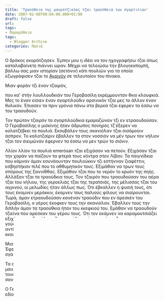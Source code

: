 ```yaml
---
title: 'Τραούθκια της μαυρότζικλας τζαι τραούθκια των σγαρτιλιών'
date: 2007-02-08T00:04:00.000+01:00
draft: false
url: 
tags: 
- Παραμύθκια
tags:
  - Blogger Archive
categories: Παλιά
---
```


Ο δράκος εκοράτζιησεν. Έμπην μου η ιδέα να τον ηχογραφήσω τζαι όπως καταλαβαίνετε πιάννει ώραν. Μέχρι να τελειώσω την βλογοεκπομπή, βάλλω σας μιαν ιστορίαν (σετόνιν) κάτι πουλιών για τα οποία εζωγράφισεν τζαι το [Αγρινόν](http://hlithioagrino.blogspot.com/2007/02/ufo.html) σε τελευταίον του πίνακα.  
  
Μιαν φοράν τζι έναν τζαιρόν,  
  
που κα' στήν λουλλουδκιάν του Γεροβασίλη εκρέμμουνταν θκιο κλουφκιά. Μες το έναν είσιεν έναν σγαρτιλούδιν αρσινικόν τζαι μες το άλλον έναν θυλικόν. Έπιασεν τα πριν γρόνια πάνω στα βερκά τζαι έφερεν τα έσσω να του τραουδούν.  
  
Τον πρώτον τζαιρόν τα σγαρτιλούδκια εμαραζώναν τζι εν ετραουδούσαν. Ο Γεροβασίλης ο μισκίνης ήταν άδρωπος πονηρός τζ΄έξερεν να κολατζέβκει τα πουλιά. Εκουβάλεν τους σκανιόλαν τζαι σισάμούιν άσπρον. Το καλοτζαίριν έβαλλεν τα στον νοσσιόν να μέν τρων τον νήλιον τζαι τον σιειμώναν έφερνεν τα έσσω να μεν τρών το σιόνιν.  
  
Λλίον λλίον τα πουλιά emerόsan τζαι εξιχάσαν να πετούν. Εξιχάσαν τζαι την χαράν να παίζουν τα φτερά τους κόντρα στον Λίβαν. Τα παιγνίδκια που κάμναν άμαν εσυνάουνταν πουλούκκιν τζι εστήνναν ζιαφέττιν, εσβηστήκαν πιλέ που το αθθυμητικόν τους. Εξιμάθαν να τρων τους σπόρους της ξαννίθθας. Εξιμάθαν τζαι που το νερόν το κρυόν της πηής. Αλλάξαν τζαι τα τραούδκια τους. Τον τζαιρόν που τραουδούσαν του αέρα τζαι του νήλιου, της γεροελιάς τζαι της τερατσιάς, της μέλισσας τζαι του αγρινού, οι μελωδίες ήταν άλλως πως. Ότι έβκαλλεν η ψυσιή τους, ότι τους έκαμνεν μεράκκιν, έκαμνεν τους παλιούς φίλους να σιαίρουνται. Τωρά, άμαν ετραουδούσαν κανέναν τραούδιν που εν άρεσκέν του Γεροβασίλη, ο γέρος έκοφκεν τους την σκανιόλαν. Έβαλλεν τους την διπλήν άμαν τα τραούθκια ήταν του κκεφκιού του. Εμάθαν να τραουδούν τζιείνα που αρέσκαν του γέρου τους. Ότι τον εκάμνεν να καραμουτσιάζει εξιχάσαν το. Εφκάλαν τζαι τραούδκια νέα, κομμένα τζαι ραμμένα πας τα γούστα του. Στον τζαιρόν τον πολλύν εγλυκάναν εις την σκανιόλαν τζαι αντίν να τραουδουν για το κκέφιν ετραουδούσαν για τα πράο τζαι τα κκουλάφκια του γέρου.  
  
Μιαν ημέραν, ο Γεροβασίλης έπιαχεν μιαν μαυρότζικλαν πα στα βερκά. Έφερεν την έσσω μμά έν έξερεν που να την βάλει. Έβάλεν τα δκιο σγαρτιλούδκια μες έναν κλουβίν τζαι την μαυρότζικλαν μες το άλλον.  
  
Τα σγαρτίλια ήσιαν να σπάσουν που την αζούλαν τους. Εθεωρούσαν την μαυρότζικλαν αππωμένην τζαι φορτωμένην υπεροψίαν. Έν εκάνεν που τους έφκαλεν πο΄σσω τους, ποτέ έν τους εμήλαν. Ούλλη μέρα ετραούδαν σαν το τζιούποξ.  
  
Ο Γεροβασίλης έδειγνεν μιαλλύττερην αδυναμίαν στην μαυρότζικλαν, εδίαν της παραπάνω φαίν τζαι έβαλλεν την σε πιο πασιήν νοσσιόν. Τζιείνη, με εμήλαν με εσυντύχαννεν. Μόνον ετραούδαν κάτι τραούδκια μακρόσυρτα σε φωνήν μινόρε. Που τζιειν΄τον τζαιρον, τα σγαρτίλια εγινήκαν λλιόλοα τζι εν ετραουδούσαν όπως πρίν. Εφτάσαν εις το σημείον να παρακαλούν τον θεόν να βραγνιάσει τον μαυρόπουλλον για να ξανάβρουν την αγάπην του γέρου.  
  
Έναν πορνόν, μες τον τζαιρόν του ζεβκαρώματος, τα σγαρτιλούδκια εντζίσαν κατά λάθος το έναν του άλλου. Μόλις το αρσινικόν έντζισεν του θυλικού, ενώσεν ριόν τζαι συγκίνησην. Είσιεν πολλά γρόνια να ντζίσει το έναν του άλλου. Τόσον τζαιρόν μες το κλουβίν, εφτάσαν εις το σημείον να μάθουν εις τες αγάπες τες ψεματινές. Αφούς αγάπην φυσικήν εν εμπόραν να΄χουν, εμάθαν να ευκαρισκιούνται με την χαρά του κορτώματος τζαι του φίτσιου.  
  
Τζιειν΄το ριόν αθθύμησεν τους τον τζαιρόν που αγαπιούνταν μες τους κάμπους, που εχορέβκαν τραούδκια του έρωτα που παλλούραν σε παλλούραν, που μοσφιλιάν σε μοσφιλιάν, που τραχώνιν σε τραχώνιν.  
  
\- Που τον τζαιρόν πο΄μπήκαμεν μες το κλουβίν, εν το ψέμαν που μας κυβερνά. Λαλεί του η σγαρτιλού. Έν τζι εν η ψυσιή μας που τραουδά, εν ο λάρυγγας μας. Κάμνουμεν πους αγαπιούμαστιν, μμα άλλον ν΄αγαπάς τζαι άλλον να δίγνεις μούστραν. Η ζωή μας ούλλη εν έναν ψέμαν.  
\-Ούσσου σιορ. Ίντα΄ν που φτέμεν αν επιαστήκαμεν πας τα βερκά;  
\-Πόσες βολές εδοτζίμασες να ποφύεις του Γεροβασίλη; Εμάθαμεν εις την εφκολίαν. Έτυχεν να΄ν η πόρτα αννοιχτή τζαι ο Γεροβασίλης αχάπαρος τζαι ΄μας ο νούς μας ήταν πα στην σκανιόλαν, αντίς να του γελάσουμεν να του φύουμεν. Αθθυμήθου τα λόγια του κουκκουφκιάου τον τζαιρόν που εζιούσαμεν μες τον κάμπον. Γάρος με δίχα την θέλησην σάμαν εν βάλλει, τζι αν του το βάλουν με το ζόριν γένεται χουηλλής. Θώρε με ίντα λο΄ς εν να του γελάσω τωρά πον νάρτει να μας βάλει φαίν.  
  
Τζαι φρρρρ, μόλις άννοιξεν η πόρτα, η σγαρτιλού εβρέθην πα στην μούττην της λουλλουθκιάς. Ώς που να δικλίσει ο Γεροβασίλης να δει ίντα΄ν που γίνετουν, φρρρρ, έφυεν ταπισόν της τζαι ο σγαρτιλής.  
  
Έκατσεν τους του βούρου ο γέρος, μα τζιείνοι, άνεμον στην βράκαν τους τζι αέραν στα πανιά τους. Εκόψασιν έναν χορόν τζαι έναν τραούδιν που είσιεν γρόνια τζαι ζαμάνια να δούσιν τα πετούμενα του κάμπου. Στον χορόν ήρταν τζαι τα περτίτζια, τζαι οι μελισσοφάοι, τζαι οι ζεφκαλάτες, τζαι τα αμπελοπούλια, τζαι οι μούγιοι τζαι έναν σωρόν άλλα πουλιά. Ήρτεν τζαι ο γέρο κουκκουφκιάος που ήταν λλιομήλητος, τζαι έναν αέραν καραμουτσιάρης, μα που είσιεν καρκιάν γρουσήν σαν μάλαμαν τζαι σκέψην τετραγωνισμένην.  
  
Τα σγαρτίλια ιστορίσαν τους την μακρυάν περιπέτειαν τους τζαι επαραντζείλαν ούλλων των πουλιών να γλέπουν που τα βερκά. Είπαν τους τζαι την κουβένταν που τον μαυρόπουλλον. Για την φαντασίαν τζαι την δουλοπρέπειαν του να τραουδά του γέρου που το πρωίν ως το δείμμαν του νήλιου. Είπαν τους τζαι για την αχαριστίαν του να νομίζει πως εν ο πρώτος, να τρώ την σκανιόλαν ούλλην τζαι να μεν αφήννει αλλον να τραουδήσει.  
  
\-Βρε στραβόξυλα που νους εν σας έμεινεν πας την κκελλέν. Δίχα να ξέρεται την γλώσσαν του πλασμάτου, δίχα να ξέρεται την ιστορίαν του, ίντα βιάζεσται να το κρίνεται; Ο μαυρόπουλλος εν τραουδά. Τζείν΄το γλυτζίν τζελάδιμαν που ακούεται εν το κλάμαν του. Θρηνεί πρωίν τζαι δίλεις τα μμάθκια του που του τα εστράβωσεν ο γερομισκίνης. Εν μια τέγνη που την κάμνουν οι αδρώποι στην νότιαν Ιταλίαν. Στραβώννουν τες μαυρότζικλες τζαι βάλλουν τες μες το κλουβίν γιατί αρέσκει τους ν΄ακούουν το μυρολόϊν τους. Άκουσεν το τζι ο Γεροβασίλης τζαι μόλις έπιαχεν μαυρότζικλαν πα στα βερκά έκαμεν της το τζαι τζείνος.  
  
Τα σγαρτίλια εβρίξαν τζαι που τζείνον τον τζαιρόν εβάλαν νουν πα στην κκελλέν τους τζαι εγλέπαν τζαι που τα βερκά τζαι πο τους αδρώπους τζαι κυρίως που τον ίδιον τους τον εαυτόν. Ετραουδούσαν μες τους κάμπους τραούδκια γλυτζιά, τραούθκια απλά τζαι ωραία, τραούδκια της ψυσιής τζι αγαπιούνταν πα στες παλλούρες τζαι τες μοσφιλιές αγάπες όμορφες τζι αληθινές. Τζι εζήσαν μακρυά που το ψέμαν τζείνοι καλά, τζαι ΄μείς καλλύττερα.
